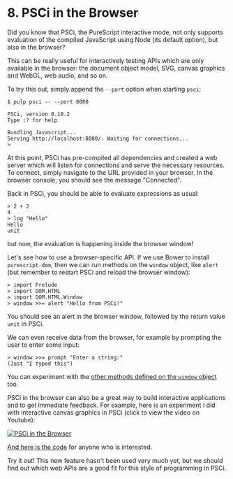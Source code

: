 # 8. PSCi in the Browser

Did you know that PSCi, the PureScript interactive mode, not only supports evaluation of the compiled JavaScript using Node (its default option), but also in the browser?

This can be really useful for interactively testing APIs which are only available in the browser: the document object model, SVG, canvas graphics and WebGL, web audio, and so on.

To try this out, simply append the `--port` option when starting `psci`:

```text
$ pulp psci -- --port 8080

PSCi, version 0.10.2
Type :? for help

Bundling Javascript...
Serving http://localhost:8080/. Waiting for connections...
>
```

At this point, PSCi has pre-compiled all dependencies and created a web server which will listen for connections and serve the necessary resources. To connect, simply navigate to the URL provided in your browser. In the browser console, you should see the message "Connected".

Back in PSCi, you should be able to evaluate expressions as usual:

```text
> 2 + 2
4
> log "Hello"
Hello
unit
```

but now, the evaluation is happening inside the browser window!

Let's see how to use a browser-specific API. If we use Bower to install `purescript-dom`, then we can run methods on the `window` object, like `alert` (but remember to restart PSCi and reload the browser window):

```text
> import Prelude
> import DOM.HTML
> import DOM.HTML.Window
> window >>= alert "Hello from PSCi!"
```

You should see an alert in the browser window, followed by the return value `unit` in PSCi.

We can even receive data from the browser, for example by prompting the user to enter some input:

```text
> window >>= prompt "Enter a string:"
(Just "I typed this")
```

You can experiment with the [other methods defined on the `window` object](https://pursuit.purescript.org/packages/purescript-dom/3.3.1/docs/DOM.HTML.Window#v:alert) too.

PSCi in the browser can also be a great way to build interactive applications and to get immediate feedback. For example, here is an experiment I did with interactive canvas graphics in PSCi (click to view the video on Youtube):

[![PSCi in the Browser](https://img.youtube.com/vi/SzoI1nD6cQE/0.jpg)](https://www.youtube.com/watch?v=SzoI1nD6cQE)

[And here is the code](https://github.com/paf31/psci-experiment) for anyone who is interested.

Try it out! This new feature hasn't been used very much yet, but we should find out which web APIs are a good fit for this style of programming in PSCi.
